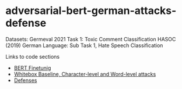 # adversarial-bert-german-attacks-defense

Datasets:
Germeval 2021 Task 1: Toxic Comment Classification
HASOC (2019) German Language: Sub Task 1, Hate Speech Classification

Links to code sections
- [BERT Finetunig](https://github.com/shahrukhx01/adversarial-bert-german-attacks-defense/tree/main/bert_finetuning)
- [Whitebox Baseline, Character-level and Word-level attacks](https://github.com/shahrukhx01/adversarial-bert-german-attacks-defense/tree/main/attack/crafter/whitebox)
- [Defenses](https://github.com/shahrukhx01/adversarial-bert-german-attacks-defense/tree/main/defense)
